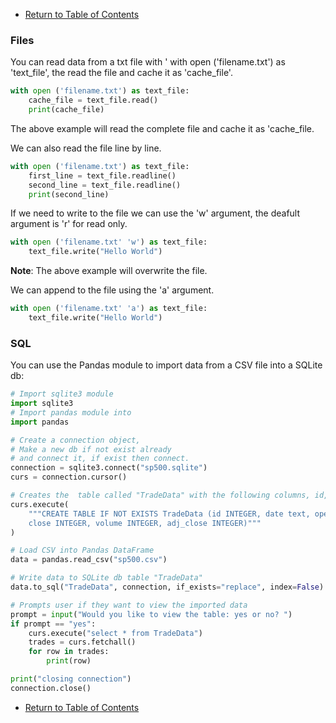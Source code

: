 - [Return to Table of Contents](/../../)  

### Files

You can read data from a txt file with ' with open ('filename.txt') as 'text_file', the read the file and cache it as 'cache_file'.

```python
with open ('filename.txt') as text_file:
    cache_file = text_file.read()
    print(cache_file)
```
The above example will read the complete file and cache it as 'cache_file.

We can also read the file line by line.

```python
with open ('filename.txt') as text_file:
    first_line = text_file.readline()
    second_line = text_file.readline()
    print(second_line)
```
If we need to write to the file we can use the 'w' argument, the deafult argument is 'r' for read only.

```python
with open ('filename.txt' 'w') as text_file:
    text_file.write("Hello World")
```
__Note__: The above example will overwrite the file.

We can append to the file using the 'a' argument.

```python
with open ('filename.txt' 'a') as text_file:
    text_file.write("Hello World")
```

### SQL

You can use the Pandas module to import data from a CSV file into a SQLite db:


```python
# Import sqlite3 module
import sqlite3
# Import pandas module into
import pandas

# Create a connection object,
# Make a new db if not exist already 
# and connect it, if exist then connect.
connection = sqlite3.connect("sp500.sqlite")
curs = connection.cursor()

# Creates the  table called "TradeData" with the following columns, id, date, open, high, low, close, volume, adj_close
curs.execute(
    """CREATE TABLE IF NOT EXISTS TradeData (id INTEGER, date text, open INTEGER, high INTEGER, low INTEGER, 
    close INTEGER, volume INTEGER, adj_close INTEGER)"""
)

# Load CSV into Pandas DataFrame
data = pandas.read_csv("sp500.csv")

# Write data to SQLite db table "TradeData"
data.to_sql("TradeData", connection, if_exists="replace", index=False)

# Prompts user if they want to view the imported data
prompt = input("Would you like to view the table: yes or no? ")
if prompt == "yes":
    curs.execute("select * from TradeData")
    trades = curs.fetchall()
    for row in trades:
        print(row)

print("closing connection")
connection.close()
```

- [Return to Table of Contents](/../../)  
